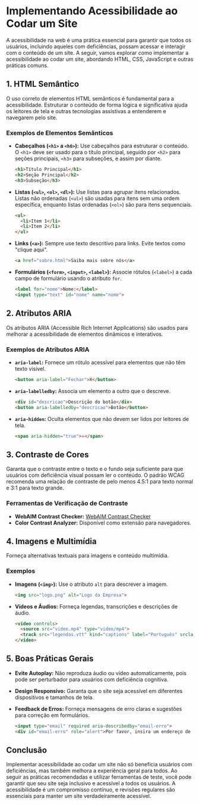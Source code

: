 # Implementando Acessibilidade ao Codar um Site

A acessibilidade na web é uma prática essencial para garantir que todos os usuários, incluindo aqueles com deficiências, possam acessar e interagir com o conteúdo de um site. A seguir, vamos explorar como implementar a acessibilidade ao codar um site, abordando HTML, CSS, JavaScript e outras práticas comuns.

## 1. HTML Semântico

O uso correto de elementos HTML semânticos é fundamental para a acessibilidade. Estruturar o conteúdo de forma lógica e significativa ajuda os leitores de tela e outras tecnologias assistivas a entenderem e navegarem pelo site.

### Exemplos de Elementos Semânticos

- **Cabeçalhos (`<h1>` a `<h6>`):** Use cabeçalhos para estruturar o conteúdo. O `<h1>` deve ser usado para o título principal, seguido por `<h2>` para seções principais, `<h3>` para subseções, e assim por diante.

  ```html
  <h1>Título Principal</h1>
  <h2>Seção Principal</h2>
  <h3>Subseção</h3>
  ```

- **Listas (`<ul>`, `<ol>`, `<dl>`):** Use listas para agrupar itens relacionados. Listas não ordenadas (`<ul>`) são usadas para itens sem uma ordem específica, enquanto listas ordenadas (`<ol>`) são para itens sequenciais.

  ```html
  <ul>
    <li>Item 1</li>
    <li>Item 2</li>
  </ul>
  ```

- **Links (`<a>`):** Sempre use texto descritivo para links. Evite textos como "clique aqui".

  ```html
  <a href="sobre.html">Saiba mais sobre nós</a>
  ```

- **Formulários (`<form>`, `<input>`, `<label>`):** Associe rótulos (`<label>`) a cada campo de formulário usando o atributo `for`.

  ```html
  <label for="nome">Nome:</label>
  <input type="text" id="nome" name="nome">
  ```

## 2. Atributos ARIA

Os atributos ARIA (Accessible Rich Internet Applications) são usados para melhorar a acessibilidade de elementos dinâmicos e interativos.

### Exemplos de Atributos ARIA

- **`aria-label`:** Fornece um rótulo acessível para elementos que não têm texto visível.

  ```html
  <button aria-label="Fechar">X</button>
  ```

- **`aria-labelledby`:** Associa um elemento a outro que o descreve.

  ```html
  <div id="descricao">Descrição do botão</div>
  <button aria-labelledby="descricao">Botão</button>
  ```

- **`aria-hidden`:** Oculta elementos que não devem ser lidos por leitores de tela.

  ```html
  <span aria-hidden="true">⭐</span>
  ```

## 3. Contraste de Cores

Garanta que o contraste entre o texto e o fundo seja suficiente para que usuários com deficiência visual possam ler o conteúdo. O padrão WCAG recomenda uma relação de contraste de pelo menos 4.5:1 para texto normal e 3:1 para texto grande.

### Ferramentas de Verificação de Contraste

- **WebAIM Contrast Checker:** [WebAIM Contrast Checker](https://webaim.org/resources/contrastchecker/)
- **Color Contrast Analyzer:** Disponível como extensão para navegadores.



## 4. Imagens e Multimídia

Forneça alternativas textuais para imagens e conteúdo multimídia.

### Exemplos

- **Imagens (`<img>`):** Use o atributo `alt` para descrever a imagem.

  ```html
  <img src="logo.png" alt="Logo da Empresa">
  ```

- **Vídeos e Áudios:** Forneça legendas, transcrições e descrições de áudio.

  ```html
  <video controls>
    <source src="video.mp4" type="video/mp4">
    <track src="legendas.vtt" kind="captions" label="Português" srclang="pt" default>
  </video>
  ```


## 5. Boas Práticas Gerais

- **Evite Autoplay:** Não reproduza áudio ou vídeo automaticamente, pois pode ser perturbador para usuários com deficiência cognitiva.
- **Design Responsivo:** Garanta que o site seja acessível em diferentes dispositivos e tamanhos de tela.
- **Feedback de Erros:** Forneça mensagens de erro claras e sugestões para correção em formulários.

  ```html
  <input type="email" required aria-describedby="email-erro">
  <div id="email-erro" role="alert">Por favor, insira um endereço de email válido.</div>
  ```

## Conclusão

Implementar acessibilidade ao codar um site não só beneficia usuários com deficiências, mas também melhora a experiência geral para todos. Ao seguir as práticas recomendadas e utilizar ferramentas de teste, você pode garantir que seu site seja inclusivo e acessível a todos os usuários. A acessibilidade é um compromisso contínuo, e revisões regulares são essenciais para manter um site verdadeiramente acessível.

